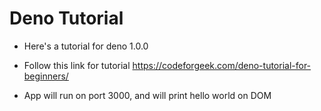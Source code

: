 # Deno Tutorial

- Here's a tutorial for deno 1.0.0
- Follow this link for tutorial 
    https://codeforgeek.com/deno-tutorial-for-beginners/

- App will run on port 3000, and will print hello world on DOM